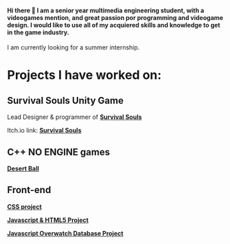 #### Hi there 👋 I am a senior year multimedia engineering student, with a videogames mention, and great passion por programming and videogame design. I would like to use all of my acquiered skills and knowledge to get in the game industry. 

I am currently looking for a summer internship.


# Projects I have worked on:

## Survival Souls Unity Game

Lead Designer & programmer of **[Survival Souls](https://github.com/curialiglesias/Survival-Souls)**

Itch.io link: **[Survival Souls](https://lgf-streetlight.itch.io/survival-souls)**

## C++ NO ENGINE games

**[Desert Ball](https://github.com/srLlobet/2D-game-project-NO-ENGINE)**

## Front-end 

**[CSS project](https://github.com/srLlobet/Pebona-clothing-store-webpage)**

**[Javascript & HTML5 Project](https://github.com/Eduardnol/web_p1)**

**[Javascript Overwatch Database Project](https://github.com/Eduardnol/web_p2)**

